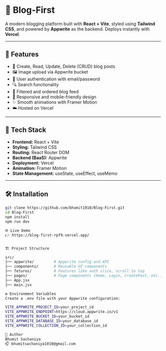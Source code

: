 # 📝 Blog-First

A modern blogging platform built with **React + Vite**, styled using **Tailwind CSS**, and powered by **Appwrite** as the backend. Deploys instantly with **Vercel**.

---

## 🚀 Features

- 🧾 Create, Read, Update, Delete (CRUD) blog posts
- 🖼 Image upload via Appwrite bucket
- 🔐 User authentication with email/password
- 🔍 Search functionality
- 🎯 Filtered and ordered blog feed
- 📱 Responsive and mobile-friendly design
- ✨ Smooth animations with Framer Motion
- ☁️ Hosted on Vercel

---

## 🔧 Tech Stack

- **Frontend:** React + Vite
- **Styling:** Tailwind CSS
- **Routing:** React Router DOM
- **Backend (BaaS):** Appwrite
- **Deployment:** Vercel
- **Animation:** Framer Motion
- **State Management:** useState, useEffect, useMemo

---

## 🛠️ Installation

```bash
git clone https://github.com/bhumit1010/Blog-First.git
cd Blog-First
npm install
npm run dev

🌐 Live Demo
👉 https://blog-first-rpf9.vercel.app/


🏗 Project Structure

src/
├── appwrite/         # Appwrite config and API
├── components/       # Reusable UI components
├── fetures/          # Features like auth slice, scroll to top
├── pages/            # Page components (Home, Login, CreatePost, etc.)
├── App.jsx
├── main.jsx

⚙️ Environment Variables
Create a .env file with your Appwrite configuration:

VITE_APPWRITE_PROJECT_ID=your_project_id
VITE_APPWRITE_ENDPOINT=https://cloud.appwrite.io/v1
VITE_APPWRITE_BUCKET_ID=your_bucket_id
VITE_APPWRITE_DATABASE_ID=your_database_id
VITE_APPWRITE_COLLECTION_ID=your_collection_id

🧠 Author
Bhumit Sachaniya
📫 bhumitsachaniya1010@gmail.com


